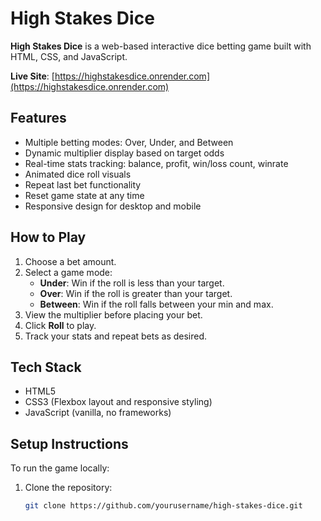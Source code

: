 # High Stakes Dice

**High Stakes Dice** is a web-based interactive dice betting game built with HTML, CSS, and JavaScript.

**Live Site**: [https://highstakesdice.onrender.com](https://highstakesdice.onrender.com)

## Features

- Multiple betting modes: Over, Under, and Between
- Dynamic multiplier display based on target odds
- Real-time stats tracking: balance, profit, win/loss count, winrate
- Animated dice roll visuals
- Repeat last bet functionality
- Reset game state at any time
- Responsive design for desktop and mobile

## How to Play

1. Choose a bet amount.
2. Select a game mode:
   - **Under**: Win if the roll is less than your target.
   - **Over**: Win if the roll is greater than your target.
   - **Between**: Win if the roll falls between your min and max.
3. View the multiplier before placing your bet.
4. Click **Roll** to play.
5. Track your stats and repeat bets as desired.

## Tech Stack

- HTML5
- CSS3 (Flexbox layout and responsive styling)
- JavaScript (vanilla, no frameworks)

## Setup Instructions

To run the game locally:

1. Clone the repository:
   ```bash
   git clone https://github.com/yourusername/high-stakes-dice.git
